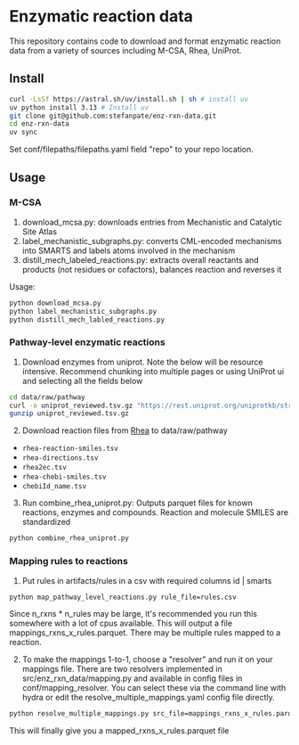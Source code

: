 # Enzymatic reaction data

This repository contains code to download and format enzymatic reaction data from a variety of sources including M-CSA, Rhea, UniProt.

## Install

```bash
curl -LsSf https://astral.sh/uv/install.sh | sh # install uv
uv python install 3.13 # Install uv
git clone git@github.com:stefanpate/enz-rxn-data.git
cd enz-rxn-data
uv sync
```

Set conf/filepaths/filepaths.yaml field "repo" to your repo location.

## Usage

### M-CSA

1. download_mcsa.py: downloads entries from Mechanistic and Catalytic Site Atlas
2. label_mechanistic_subgraphs.py: converts CML-encoded mechanisms into SMARTS and labels atoms involved in the mechanism
3. distill_mech_labeled_reactions.py: extracts overall reactants and products (not residues or cofactors), balances reaction and reverses it

Usage: 

```bash
python download_mcsa.py
python label_mechanistic_subgraphs.py
python distill_mech_labled_reactions.py
```

### Pathway-level enzymatic reactions

1. Download enzymes from uniprot. Note the below will be resource intensive. Recommend chunking into multiple pages or using UniProt ui and selecting all the fields below

```bash
cd data/raw/pathway
curl -o uniprot_reviewed.tsv.gz "https://rest.uniprot.org/uniprotkb/stream?compressed=true&fields=accession%2Creviewed%2Cprotein_name%2Corganism_name%2Clength%2Csequence%2Cec%2Ccc_catalytic_activity%2Cprotein_existence%2Cdate_created&format=tsv&query=%28reviewed%3Atrue%29"
gunzip uniprot_reviewed.tsv.gz
```

2. Download reaction files from [Rhea](https://www.rhea-db.org/help/download) to data/raw/pathway
- `rhea-reaction-smiles.tsv`
- `rhea-directions.tsv`
- `rhea2ec.tsv`
- `rhea-chebi-smiles.tsv`
- `chebiId_name.tsv`

3. Run combine_rhea_uniprot.py: Outputs parquet files for known reactions, enzymes and compounds. Reaction and molecule SMILES are standardized

```bash
python combine_rhea_uniprot.py
```

### Mapping rules to reactions
1. Put rules in artifacts/rules in a csv with required columns id | smarts

```bash
python map_pathway_level_reactions.py rule_file=rules.csv
```

Since n_rxns * n_rules may be large, it's recommended you run this somewhere with a lot of cpus available. This will output a file mappings_rxns_x_rules.parquet. There may be multiple rules mapped to a reaction.

2. To make the mappings 1-to-1, choose a "resolver" and run it on your mappings file. There are two resolvers implemented in src/enz_rxn_data/mapping.py and available in config files in conf/mapping_resolver. You can select these via the command line with hydra or edit the resolve_multiple_mappings.yaml config file directly.

```bash
python resolve_multiple_mappings.py src_file=mappings_rxns_x_rules.parquet mapping_resolver=largest_subgraph
```
This will finally give you a mapped_rxns_x_rules.parquet file